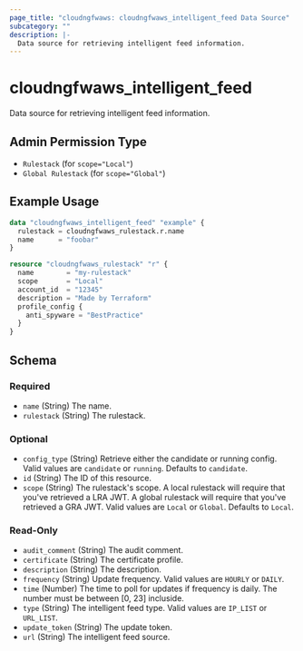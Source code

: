 ```yaml
---
page_title: "cloudngfwaws: cloudngfwaws_intelligent_feed Data Source"
subcategory: ""
description: |-
  Data source for retrieving intelligent feed information.
---
```


# cloudngfwaws_intelligent_feed

Data source for retrieving intelligent feed information.


## Admin Permission Type

* `Rulestack` (for `scope="Local"`)
* `Global Rulestack` (for `scope="Global"`)


## Example Usage

```terraform
data "cloudngfwaws_intelligent_feed" "example" {
  rulestack = cloudngfwaws_rulestack.r.name
  name      = "foobar"
}

resource "cloudngfwaws_rulestack" "r" {
  name        = "my-rulestack"
  scope       = "Local"
  account_id  = "12345"
  description = "Made by Terraform"
  profile_config {
    anti_spyware = "BestPractice"
  }
}
```


<!-- schema generated by tfplugindocs -->
## Schema

### Required

- `name` (String) The name.
- `rulestack` (String) The rulestack.

### Optional

- `config_type` (String) Retrieve either the candidate or running config. Valid values are `candidate` or `running`. Defaults to `candidate`.
- `id` (String) The ID of this resource.
- `scope` (String) The rulestack's scope. A local rulestack will require that you've retrieved a LRA JWT. A global rulestack will require that you've retrieved a GRA JWT. Valid values are `Local` or `Global`. Defaults to `Local`.

### Read-Only

- `audit_comment` (String) The audit comment.
- `certificate` (String) The certificate profile.
- `description` (String) The description.
- `frequency` (String) Update frequency. Valid values are `HOURLY` or `DAILY`.
- `time` (Number) The time to poll for updates if frequency is daily. The number must be between [0, 23] incluside.
- `type` (String) The intelligent feed type. Valid values are `IP_LIST` or `URL_LIST`.
- `update_token` (String) The update token.
- `url` (String) The intelligent feed source.
